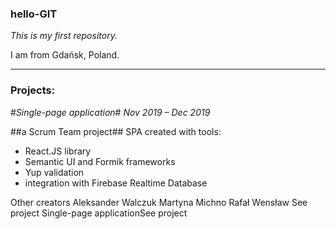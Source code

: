 ### **hello-GIT**
*This is my first repository.*

I am from Gdańsk, Poland.

-------------------

### Projects:

#*Single-page application*#
*Nov 2019 – Dec 2019*

##a Scrum Team project##
SPA created with tools:
- React.JS library
- Semantic UI and Formik frameworks
- Yup validation
- integration with Firebase Realtime Database

Other creators
Aleksander Walczuk Martyna Michno Rafał Wensław
See project Single-page applicationSee project
